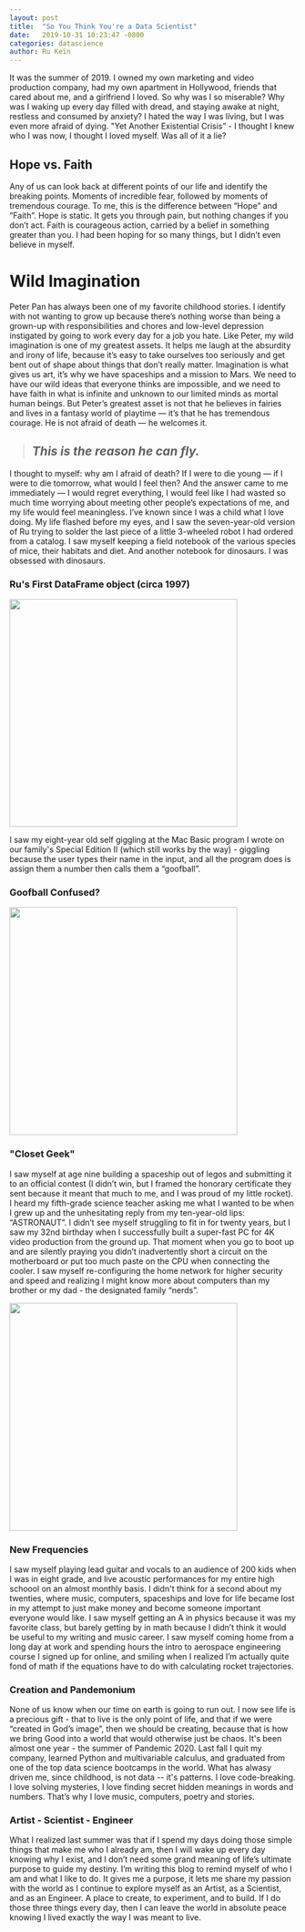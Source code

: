 ```yaml
---
layout: post
title:  "So You Think You're a Data Scientist"
date:   2019-10-31 10:23:47 -0800
categories: datascience
author: Ru Keïn
---
```


It was the summer of 2019. I owned my own marketing and video production company, had my own apartment in Hollywood, friends that cared about me, and a girlfriend I loved. So why was I so miserable? Why was I waking up every day filled with dread, and staying awake at night, restless and consumed by anxiety? I hated the way I was living, but I was even more afraid of dying. "Yet Another Existential Crisis” - I thought I knew who I was now, I thought I loved myself. Was all of it a lie?

## Hope vs. Faith

Any of us can look back at different points of our life and identify the breaking points. Moments of incredible fear, followed by moments of tremendous courage. To me, this is the difference between “Hope” and “Faith”. Hope is static. It gets you through pain, but nothing changes if you don’t act. Faith is courageous action, carried by a belief in something greater than you. I had been hoping for so many things, but I didn’t even believe in myself. 

# Wild Imagination

Peter Pan has always been one of my favorite childhood stories. I identify with not wanting to grow up because there’s nothing worse than being a grown-up with responsibilities and chores and low-level depression instigated by going to work every day for a job you hate. Like Peter, my wild imagination is one of my greatest assets. It helps me laugh at the absurdity and irony of life, because it’s easy to take ourselves too seriously and get bent out of shape about things that don’t really matter. Imagination is what gives us art, it’s why we have spaceships and a mission to Mars. We need to have our wild ideas that everyone thinks are impossible, and we need to have faith in what is infinite and unknown to our limited minds as mortal human beings. But Peter’s greatest asset is not that he believes in fairies and lives in a fantasy world of playtime — it’s that he has tremendous courage. He is not afraid of death — he welcomes it.

>
>## _This is the reason he can fly._
>

I thought to myself: why am I afraid of death? If I were to die young — if I were to die tomorrow, what would I feel then? And the answer came to me immediately — I would regret everything, I would feel like I had wasted so much time worrying about meeting other people’s expectations of me, and my life would feel meaningless. I’ve known since I was a child what I love doing. My life flashed before my eyes, and I saw the seven-year-old version of Ru trying to solder the last piece of a little 3-wheeled robot I had ordered from a catalog. I saw myself keeping a field notebook of the various species of mice, their habitats and diet. And another notebook for dinosaurs. I was obsessed with dinosaurs.


### Ru's First DataFrame object (circa 1997)
<html>
<img class="img-responsive" src="http://hakkeray.com/assets/images/cynognathus.jpg" width=400>
</html>

I saw my eight-year old self giggling at the Mac Basic program I wrote on our family's Special Edition II (which still works by the way) - giggling because the user types their name in the input, and all the program does is assign them a number then calls them a “goofball”. 

### Goofball Confused?

<img class="img-responsive" src="http://hakkeray.com/assets/images/goofball-confused.jpg" width=400>

### "Closet Geek"

I saw myself at age nine building a spaceship out of legos and submitting it to an official contest (I didn’t win, but I framed the honorary certificate they sent because it meant that much to  me, and I was proud of my little rocket). I heard my fifth-grade science teacher asking me what I wanted to be when I grew up and the unhesitating reply from my ten-year-old lips: “ASTRONAUT”. I didn’t see myself struggling to fit in for twenty years, but I saw my 32nd birthday when I successfully built a super-fast PC for 4K video production from the ground up. That moment when you  go to boot up and are silently praying you didn’t inadvertently short a circuit on the motherboard or put too much paste on the CPU when connecting the cooler. I saw myself re-configuring the home network for higher security and speed and realizing I might know more about computers than my brother or my dad - the designated family “nerds”. 

<img class="img-responsive" src="http://hakkeray.com/assets/images/building-my-first-pc.jpeg" width=400>

### New Frequencies 

I saw myself playing lead guitar and vocals to an audience of 200 kids when I was in eight grade, and live acoustic performances for my entire high schoool on an almost monthly basis. I didn't think for a second about my twenties, where music, computers, spaceships and love for life became lost in my attempt to just make money and become someone important everyone would like. I saw myself getting an A in physics because it was my favorite class, but barely getting by in math because I didn’t think it would be useful to my writing and music career. I saw myself coming home from a long day at work and spending hours the intro to aerospace engineering course I signed up for online, and smiling when I realized I’m actually quite fond of math if the equations have to do with calculating rocket trajectories.


### Creation and Pandemonium

None of us know when our time on earth is going to run out. I now see life is a precious gift - that to live is the only point of life, and that if we were “created in God’s image”, then we should be creating, because that is how we bring Good into a world that would otherwise just be chaos. It's been almost one year - the summer of Pandemic 2020. Last fall I quit my company, learned Python and multivariable calculus, and graduated from one of the top data science bootcamps in the world. What has alwasy driven me, since childhood, is not data -- it's patterns. I love code-breaking. I love solving mysteries, I love finding secret hidden meanings in words and numbers. That’s why I love music, computers, poetry and stories.  

### Artist - Scientist - Engineer

What I realized last summer was that if I spend my days doing those simple things that make me who I already am, then I will wake up every day knowing why I exist, and I don’t need some grand meaning of life’s ultimate purpose to guide my destiny. I’m writing this blog to remind myself of who I am and what I like to do. It gives me a purpose, it lets me share my passion with the world as I continue to explore myself as an Artist, as a Scientist, and as an Engineer. A place to create, to experiment, and to build. If I do those three things every day, then I can leave the world in absolute peace knowing I lived exactly the way I was meant to live.